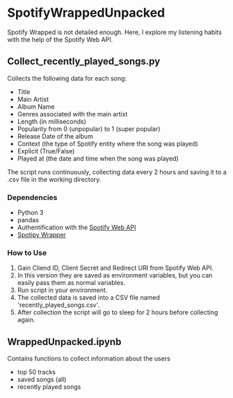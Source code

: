 # SpotifyWrappedUnpacked
Spotify Wrapped is not detailed enough. Here, I explore my listening habits with the help of the Spotify Web API.

## Collect_recently_played_songs.py
Collects the following data for each song:
- Title
- Main Artist
- Album Name
- Genres associated with the main artist
- Length (in milliseconds)
- Popularity from 0 (unpopular) to 1 (super popular)
- Release Date of the album
- Context (the type of Spotify entity where the song was played)
- Explicit (True/False)
- Played at (the date and time when the song was played)

The script runs continuously, collecting data every 2 hours and saving it to a .csv file in the working directory.

### Dependencies
- Python 3
- pandas
- Authentification with the [Spotify Web API](https://developer.spotify.com/documentation/web-api)
- [Spotipy Wrapper](https://spotipy.readthedocs.io/en/2.22.1/)

### How to Use
1. Gain Cliend ID, Client Secret and Redirect URI from Spotify Web API.
2. In this version they are saved as environment variables, but you can easily pass them as normal variables.
3. Run script in your environment.
4. The collected data is saved into a CSV file named 'recently_played_songs.csv'.
5. After collection the script will go to sleep for 2 hours before collecting again.


## WrappedUnpacked.ipynb
Contains functions to collect information about the users
- top 50 tracks
- saved songs (all)
- recently played songs
